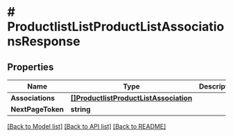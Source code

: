# # ProductlistListProductListAssociationsResponse


## Properties 


Name | Type | Description | Notes
------------ | ------------- | ------------- | -------------
**Associations**| [**[]ProductlistProductListAssociation**](ProductlistProductListAssociation.md) |   | [optional]
**NextPageToken**| **string** |   | [optional]


[[Back to Model list]](../../README.md#models) [[Back to API list]](../../README.md#endpoints) [[Back to README]](../../README.md)

